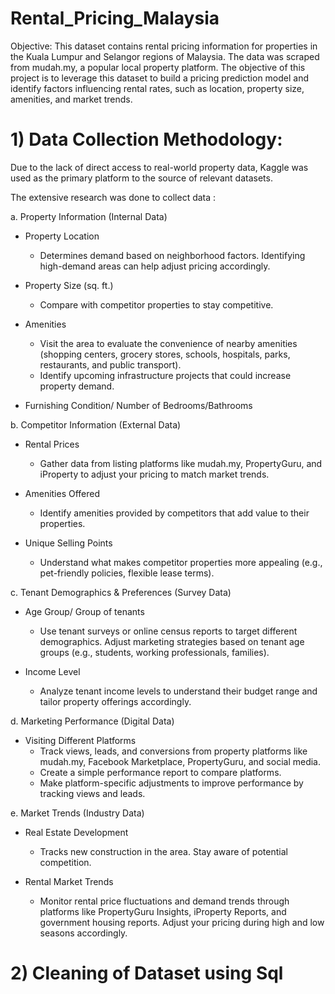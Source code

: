 # Rental_Pricing_Malaysia  


Objective:
This dataset contains rental pricing information for properties in the Kuala Lumpur and Selangor regions of Malaysia. The data was scraped from mudah.my, a popular local property platform.
The objective of this project is to leverage this dataset to build a pricing prediction model and identify factors influencing rental rates, such as location, property size, amenities, and market trends.

# 1) Data Collection Methodology:
   
Due to the lack of direct access to real-world property data, Kaggle was used as the primary platform to the source of relevant datasets.

The extensive research was done to collect data :


 a. Property Information (Internal Data)

- Property Location
     - Determines demand based on neighborhood factors. Identifying high-demand areas can help adjust pricing accordingly.
 
- Property Size (sq. ft.)
     - Compare with competitor properties to stay competitive.
 
- Amenities 
     - Visit the area to evaluate the convenience of nearby amenities (shopping centers, grocery stores, schools, hospitals, parks, restaurants, and public transport).
     - Identify upcoming infrastructure projects that could increase property demand.

- Furnishing Condition/ Number of Bedrooms/Bathrooms


 b. Competitor Information (External Data)
       
- Rental Prices
     - Gather data from listing platforms like mudah.my, PropertyGuru, and iProperty to adjust your pricing to match market trends.
     
- Amenities Offered
     - Identify amenities provided by competitors that add value to their properties.
 
- Unique Selling Points 
     - Understand what makes competitor properties more appealing (e.g., pet-friendly policies, flexible lease terms).
       
       
c. Tenant Demographics & Preferences (Survey Data)

- Age Group/ Group of tenants
     - Use tenant surveys or online census reports to target different demographics. Adjust marketing strategies based on tenant age groups (e.g., students, working professionals, families).
       
- Income Level
     - Analyze tenant income levels to understand their budget range and tailor property offerings accordingly.
       

d. Marketing Performance (Digital Data)

- Visiting Different Platforms
     - Track views, leads, and conversions from property platforms like mudah.my, Facebook Marketplace, PropertyGuru, and social media.
     - Create a simple performance report to compare platforms.
     - Make platform-specific adjustments to improve performance by tracking views and leads.
 
 
 e. Market Trends (Industry Data)

- Real Estate Development
     - Tracks new construction in the area. Stay aware of potential competition.

- Rental Market Trends
     - Monitor rental price fluctuations and demand trends through platforms like PropertyGuru Insights, iProperty Reports, and government housing reports. Adjust your pricing during high and low seasons 
       accordingly.

# 2) Cleaning of Dataset using Sql


